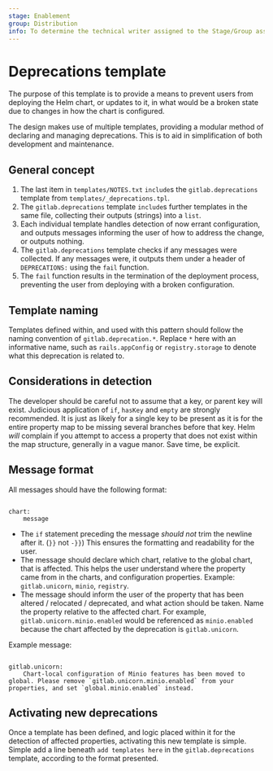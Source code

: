 ```yaml
---
stage: Enablement
group: Distribution
info: To determine the technical writer assigned to the Stage/Group associated with this page, see https://about.gitlab.com/handbook/engineering/ux/technical-writing/#designated-technical-writers
---
```


# Deprecations template

The purpose of this template is to provide a means to prevent users from deploying the Helm chart, or updates to it, in what would be a broken state due to changes in how the chart is configured.

The design makes use of multiple templates, providing a modular method of declaring and managing deprecations. This is to aid in simplification of both development and maintenance.

## General concept

1. The last item in `templates/NOTES.txt` `include`s the `gitlab.deprecations` template from `templates/_deprecations.tpl`.
1. The `gitlab.deprecations` template `include`s further templates in the same file, collecting their outputs (strings) into a `list`.
1. Each individual template handles detection of now errant configuration, and outputs messages informing the user of how to address the change, or outputs nothing.
1. The `gitlab.deprecations` template checks if any messages were collected. If any messages were, it outputs them under a header of `DEPRECATIONS:` using the `fail` function.
1. The `fail` function results in the termination of the deployment process, preventing the user from deploying with a broken configuration.

## Template naming

Templates defined within, and used with this pattern should follow the naming convention of `gitlab.deprecation.*`. Replace `*` here with an informative name, such as `rails.appConfig` or `registry.storage` to denote what this deprecation is related to.

## Considerations in detection

The developer should be careful not to assume that a key, or parent key will exist. Judicious application of `if`, `hasKey` and `empty` are strongly recommended. It is just as likely for a single key to be present as it is for the entire property map to be missing several branches before that key. Helm _will_ complain if you attempt to access a property that does not exist within the map structure, generally in a vague manor. Save time, be explicit.

## Message format

All messages should have the following format:

```plaintext

chart:
    message
```

- The `if` statement preceding the message _should not_ trim the newline after it. (`}}` not `-}}`) This ensures the formatting and readability for the user.
- The message should declare which chart, relative to the global chart, that is affected. This helps the user understand where the property came from in the charts, and configuration properties. Example: `gitlab.unicorn`, `minio`, `registry`.
- The message should inform the user of the property that has been altered / relocated / deprecated, and what action should be taken. Name the property relative to the affected chart. For example, `gitlab.unicorn.minio.enabled` would be referenced as `minio.enabled` because the chart affected by the deprecation is `gitlab.unicorn`.

Example message:

```plaintext

gitlab.unicorn:
    Chart-local configuration of Minio features has been moved to global. Please remove `gitlab.unicorn.minio.enabled` from your properties, and set `global.minio.enabled` instead.
```

## Activating new deprecations

Once a template has been defined, and logic placed within it for the detection of affected properties, activating this new template is simple. Simple add a line beneath `add templates here` in the `gitlab.deprecations` template, according to the format presented.

